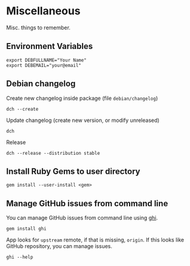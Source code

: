Miscellaneous
===================================
Misc. things to remember.

## Environment Variables
    export DEBFULLNAME="Your Name"
    export DEBEMAIL="your@email"


## Debian changelog
Create new changelog inside package (file `debian/changelog`)

    dch --create

Update changelog (create new version, or modify unreleased)

    dch

Release

    dch --release --distribution stable


## Install Ruby Gems to user directory

    gem install --user-install <gem>


## Manage GitHub issues from command line
You can manage GitHub issues from command line using 
[ghi](https://github.com/stephencelis/ghi).

    gem install ghi
    
App looks for `upstream` remote, if that is missing, `origin`. If this 
looks like GitHub repository, you can manage issues.

    ghi --help
